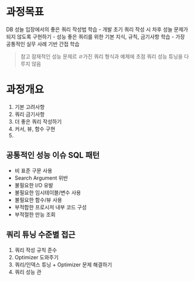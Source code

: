 # 과정목표
DB 성늘 입장에서의 좋은 쿼리 작성법 학습
	- 개발 초기 쿼리 작성 시 차후 성늘 문제가 되지 않도록 구현하기
	- 성능 좋은 쿼리를 위한 기본 지식, 규칙, 금기사항 학습
	- 가장 공통적인 실무 사례 기반 간접 학습
>참고
>잠재적인 성능 문제르 ㄹ가진 쿼리 형식과 예제에 초점
>쿼리 성능 튜닝을 다루지 않음

# 과정개요
1. 기본 고려사항
2. 쿼리 금기사항
3. 더 좋은 쿼리 작성하기
4. 커서, 뷰, 함수 구현
5. 
## 공통적인 성능 이슈 SQL 패턴
- 비 표준 구문 사용
- Search Argument 위반
- 불필요한 I/O 유발
- 불필요한 임시테이블/변수 사용
- 불필요한 함수/뷰 사용
- 부적합한 프로시저 내부 코드 구성
- 부적절한 만능 조회
## 쿼리 튜닝 수준별 접근
1. 쿼리 작성 규칙 준수
2. Optimizer 도와주기
3. 쿼리/인덱스 튜닝 + Optimizer 문제 해결하기
4. 쿼리 성능 관